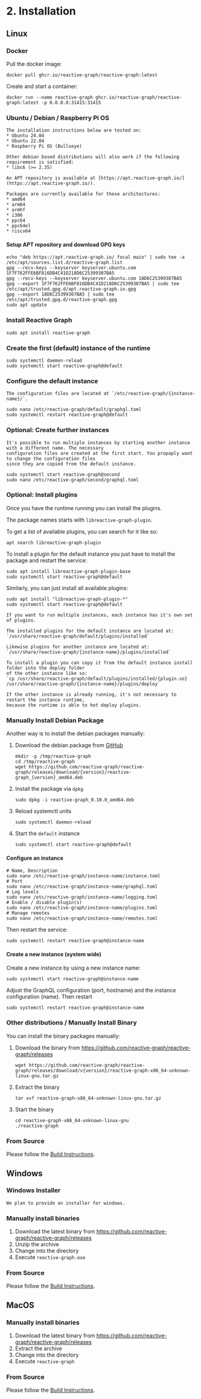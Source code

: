 # 2. Installation

## Linux

### Docker

Pull the docker image:

```shell
docker pull ghcr.io/reactive-graph/reactive-graph:latest
```

Create and start a container:

```shell
docker run --name reactive-graph ghcr.io/reactive-graph/reactive-graph:latest -p 0.0.0.0:31415:31415
```

### Ubuntu / Debian / Raspberry Pi OS

```admonish info "Supported Distributions"
The installation instructions below are tested on:
* Ubuntu 24.04
* Ubuntu 22.04
* Raspberry Pi OS (Bullseye)

Other debian based distributions will also work if the following requirement is satisfied:
* libc6 (>= 2.35)
```

```admonish info "APT Repository"
An APT repository is available at [https://apt.reactive-graph.io/](https://apt.reactive-graph.io/).

Packages are currently available for these architectures:
* amd64
* arm64
* armhf
* i386
* ppc64
* ppc64el
* riscv64
```

#### Setup APT repository and download GPG keys

```shell
echo "deb https://apt.reactive-graph.io/ focal main" | sudo tee -a /etc/apt/sources.list.d/reactive-graph.list
gpg --recv-keys --keyserver keyserver.ubuntu.com 1F7F762FFE6BF816DB4C41D218D6C25399307BA5
gpg --recv-keys --keyserver keyserver.ubuntu.com 18D6C25399307BA5
gpg --export 1F7F762FFE6BF816DB4C41D218D6C25399307BA5 | sudo tee /etc/apt/trusted.gpg.d/apt.reactive-graph.io.gpg
gpg --export 18D6C25399307BA5 | sudo tee /etc/apt/trusted.gpg.d/reactive-graph.gpg
sudo apt update
```

### Install Reactive Graph

```shell
sudo apt install reactive-graph
```

### Create the first (default) instance of the runtime

```shell
sudo systemctl daemon-reload
sudo systemctl start reactive-graph@default
```

### Configure the default instance

```admonish info "Configuration Files"
The configuration files are located at `/etc/reactive-graph/{instance-name}/`.
```

```shell
sudo nano /etc/reactive-graph/default/graphql.toml
sudo systemctl restart reactive-graph@default
```

### Optional: Create further instances

```admonish info "Multi tenancy"
It's possible to run multiple instances by starting another instance with a different name. The necessary
configuration files are created at the first start. You propaply want to change the configuration files
since they are copied from the default instance.
```

```shell
sudo systemctl start reactive-graph@second
sudo nano /etc/reactive-graph/second/graphql.toml
```

### Optional: Install plugins

Once you have the runtime running you can install the plugins.

The package names starts with `libreactive-graph-plugin`.

To get a list of available plugins, you can search for it like so:

```shell
apt search libreactive-graph-plugin
```

To install a plugin for the default instance you just have to install the package and restart the service:

```shell
sudo apt install libreactive-graph-plugin-base
sudo systemctl start reactive-graph@default
```

Similarly, you can just install all available plugins:

```shell
sudo apt install "libreactive-graph-plugin-*"
sudo systemctl start reactive-graph@default
```

```admonish info "Plugins and multi tenancy"
If you want to run multiple instances, each instance has it's own set of plugins.

The installed plugins for the default instance are located at:
`/usr/share/reactive-graph/default/plugins/installed`

Likewise plugins for another instance are located at:
`/usr/share/reactive-graph/{instance-name}/plugins/installed`

To install a plugin you can copy it from the default instance install folder into the deploy folder
of the other instance like so:
`cp /usr/share/reactive-graph/default/plugins/installed/{plugin.so} /usr/share/reactive-graph/{instance-name}/plugins/deploy`

If the other instance is already running, it's not necessary to restart the instance runtime,
because the runtime is able to hot deploy plugins.
```

### Manually Install Debian Package

Another way is to install the debian packages manually:

1. Download the debian package from [GitHub](https://github.com/reactive-graph/reactive-graph/releases)

    ```shell
    mkdir -p /tmp/reactive-graph
    cd /tmp/reactive-graph
    wget https://github.com/reactive-graph/reactive-graph/releases/download/{version}/reactive-graph_{version}_amd64.deb
    ```

2. Install the package via `dpkg`

    ```shell
    sudo dpkg -i reactive-graph_0.10.0_amd64.deb
    ```

3. Reload systemctl units

    ```shell
    sudo systemctl daemon-reload
    ```

4. Start the `default` instance

    ```shell
    sudo systemctl start reactive-graph@default
    ```

#### Configure an instance

```shell
# Name, Description
sudo nano /etc/reactive-graph/instance-name/instance.toml
# Port
sudo nano /etc/reactive-graph/instance-name/graphql.toml
# Log levels
sudo nano /etc/reactive-graph/instance-name/logging.toml
# Enable / disable plugin(s)
sudo nano /etc/reactive-graph/instance-name/plugins.toml
# Manage remotes
sudo nano /etc/reactive-graph/instance-name/remotes.toml
```

Then restart the service:

```shell
sudo systemctl restart reactive-graph@instance-name
```

#### Create a new instance (system wide)

Create a new instance by using a new instance name:

```shell
sudo systemctl start reactive-graph@instance-name
```

Adjust the GraphQL configuration (port, hostname) and the instance configuration (name). Then restart

```shell
sudo systemctl restart reactive-graph@instance-name
```

### Other distributions / Manually Install Binary

You can install the binary packages manually:

1. Download the binary from https://github.com/reactive-graph/reactive-graph/releases

    ```shell
    wget https://github.com/reactive-graph/reactive-graph/releases/download/v{version}/reactive-graph-x86_64-unknown-linux-gnu.tar.gz
    ```

2. Extract the binary

    ```shell
    tar xvf reactive-graph-x86_64-unknown-linux-gnu.tar.gz
    ```

3. Start the binary

    ```shell
    cd reactive-graph-x86_64-unknown-linux-gnu
    ./reactive-graph
    ```

### From Source

Please follow the [Build Instructions](./Development_Build.md).

## Windows

### Windows Installer

```admonish warning "Coming soom(tm)"
We plan to provide an installer for windows.
```

### Manually install binaries

1. Download the latest binary from https://github.com/reactive-graph/reactive-graph/releases
2. Unzip the archive
3. Change into the directory
4. Execute `reactive-graph.exe`

### From Source

Please follow the [Build Instructions](./Development_Build.md).

## MacOS

### Manually install binaries

1. Download the latest binary from https://github.com/reactive-graph/reactive-graph/releases
2. Extract the archive
3. Change into the directory
4. Execute `reactive-graph`

### From Source

Please follow the [Build Instructions](./Development_Build.md).
